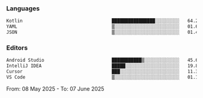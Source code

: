 <!--START_SECTION:waka-->
### Languages
```txt
Kotlin                                 ████████████████░░░░░░░░░   64.23 %
YAML                                   ▒░░░░░░░░░░░░░░░░░░░░░░░░   01.61 %
JSON                                   ▒░░░░░░░░░░░░░░░░░░░░░░░░   01.47 %
```

### Editors
```txt
Android Studio                         ███████████▒░░░░░░░░░░░░░   45.64 %
IntelliJ IDEA                          █████░░░░░░░░░░░░░░░░░░░░   19.82 %
Cursor                                 ███░░░░░░░░░░░░░░░░░░░░░░   11.34 %
VS Code                                ▒░░░░░░░░░░░░░░░░░░░░░░░░   01.13 %
```

From: 08 May 2025 - To: 07 June 2025
<!--END_SECTION:waka-->
